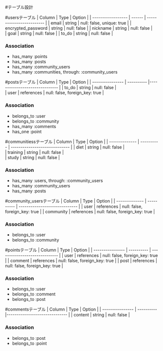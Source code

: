 #テーブル設計

#usersテーブル
| Column             | Type   | Option                    |
| ------------------ | ------ | ------------------------- |
| email              | string | null: false, unique: true |
| encrypted_password | string | null: false               |
| nickname           | string | null: false               |   
| goal               | string | null: false               |
| to_do              | string | null: false               |


### Association
- has_many :points
- has_many :posts
- has_many :community_users
- has_many :communities, through: :community_users


#postsテーブル
| Column              | Type       | Option                         |
| ----------------    | ---------- |------------------------------- |
| to_do                | string     | null: false                    |  
| user                | references | null: false, foreign_key: true |

### Association
- belongs_to :user
- belongs_to :community
- has_many :comments
- has_one :point



#communitiessテーブル
| Column         | Type       | Option                         |
| -------------- | ---------- | ------------------------------ |
| diet           | string     | null: false                    |  
| training          | string     | null: false                    |  
| study           | string     | null: false                    |  

### Association
- has_many :users, through: :community_users
- has_many :community_users
- has_many :posts


#community_usersテーブル
| Column         | Type       | Option                         |
| -------------- | ---------- | ------------------------------ |
| user            | references | null: false, foreign_key: true |
| community            | references | null: false, foreign_key: true |

### Association
- belongs_to :user
- belongs_to :community


#pointsテーブル
| Column           | Type       | Option                         |
| ---------------- | ---------- | ------------------------------ |
| user            | references | null: false, foreign_key: true |
| comment            | references | null: false, foreign_key: true |
| post            | references | null: false, foreign_key: true |


### Association
- belongs_to :user
- belongs_to :comment
- belongs_to :post

#commentsテーブル
| Column              | Type       | Option                         |
| ----------------    | ---------- |------------------------------- |
| content                | string     | null: false                    |  

### Association
- belongs_to :post
- belongs_to :point